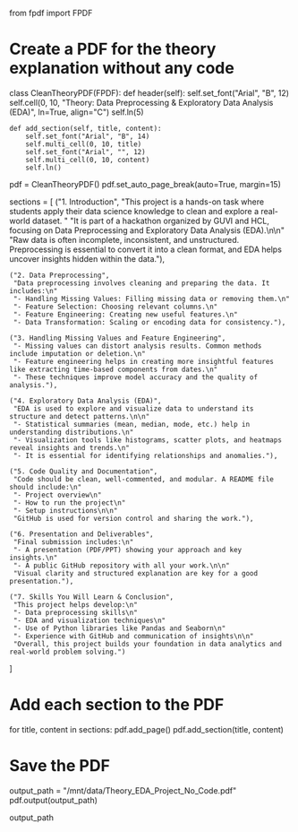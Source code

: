 from fpdf import FPDF

# Create a PDF for the theory explanation without any code
class CleanTheoryPDF(FPDF):
    def header(self):
        self.set_font("Arial", "B", 12)
        self.cell(0, 10, "Theory: Data Preprocessing & Exploratory Data Analysis (EDA)", ln=True, align="C")
        self.ln(5)

    def add_section(self, title, content):
        self.set_font("Arial", "B", 14)
        self.multi_cell(0, 10, title)
        self.set_font("Arial", "", 12)
        self.multi_cell(0, 10, content)
        self.ln()

pdf = CleanTheoryPDF()
pdf.set_auto_page_break(auto=True, margin=15)

sections = [
    ("1. Introduction", 
     "This project is a hands-on task where students apply their data science knowledge to clean and explore a real-world dataset. "
     "It is part of a hackathon organized by GUVI and HCL, focusing on Data Preprocessing and Exploratory Data Analysis (EDA).\n\n"
     "Raw data is often incomplete, inconsistent, and unstructured. Preprocessing is essential to convert it into a clean format, and EDA helps uncover insights hidden within the data."),
    
    ("2. Data Preprocessing", 
     "Data preprocessing involves cleaning and preparing the data. It includes:\n"
     "- Handling Missing Values: Filling missing data or removing them.\n"
     "- Feature Selection: Choosing relevant columns.\n"
     "- Feature Engineering: Creating new useful features.\n"
     "- Data Transformation: Scaling or encoding data for consistency."),
    
    ("3. Handling Missing Values and Feature Engineering", 
     "- Missing values can distort analysis results. Common methods include imputation or deletion.\n"
     "- Feature engineering helps in creating more insightful features like extracting time-based components from dates.\n"
     "- These techniques improve model accuracy and the quality of analysis."),
    
    ("4. Exploratory Data Analysis (EDA)", 
     "EDA is used to explore and visualize data to understand its structure and detect patterns.\n\n"
     "- Statistical summaries (mean, median, mode, etc.) help in understanding distributions.\n"
     "- Visualization tools like histograms, scatter plots, and heatmaps reveal insights and trends.\n"
     "- It is essential for identifying relationships and anomalies."),
    
    ("5. Code Quality and Documentation", 
     "Code should be clean, well-commented, and modular. A README file should include:\n"
     "- Project overview\n"
     "- How to run the project\n"
     "- Setup instructions\n\n"
     "GitHub is used for version control and sharing the work."),
    
    ("6. Presentation and Deliverables", 
     "Final submission includes:\n"
     "- A presentation (PDF/PPT) showing your approach and key insights.\n"
     "- A public GitHub repository with all your work.\n\n"
     "Visual clarity and structured explanation are key for a good presentation."),
    
    ("7. Skills You Will Learn & Conclusion", 
     "This project helps develop:\n"
     "- Data preprocessing skills\n"
     "- EDA and visualization techniques\n"
     "- Use of Python libraries like Pandas and Seaborn\n"
     "- Experience with GitHub and communication of insights\n\n"
     "Overall, this project builds your foundation in data analytics and real-world problem solving.")
]

# Add each section to the PDF
for title, content in sections:
    pdf.add_page()
    pdf.add_section(title, content)

# Save the PDF
output_path = "/mnt/data/Theory_EDA_Project_No_Code.pdf"
pdf.output(output_path)

output_path
